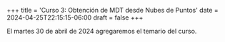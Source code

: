 +++
title = 'Curso 3: Obtención de MDT desde Nubes de Puntos'
date = 2024-04-25T22:15:15-06:00
draft = false
+++

El martes 30 de abril de 2024 agregaremos el temario del curso.
